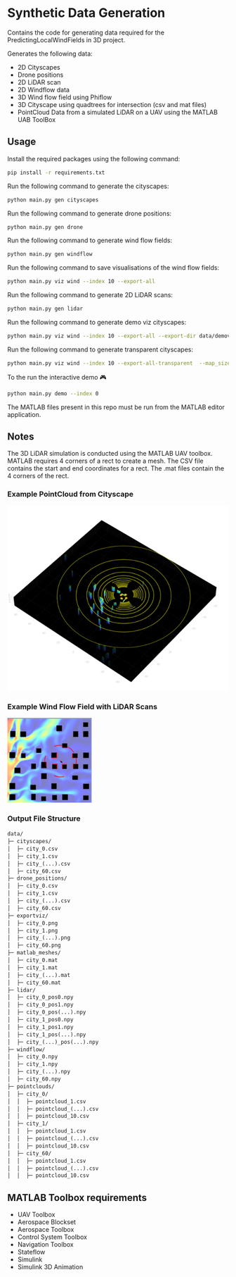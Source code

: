 # Synthetic Data Generation

Contains the code for generating data required for the PredictingLocalWindFields in 3D project. 

Generates the following data:

- 2D Cityscapes
- Drone positions
- 2D LiDAR scan
- 2D Windflow data
- 3D Wind flow field using Phiflow
- 3D Cityscape using quadtrees for intersection (csv and mat files)
- PointCloud Data from a simulated LiDAR on a UAV using the MATLAB UAB ToolBox

## Usage

Install the required packages using the following command:

```bash
pip install -r requirements.txt
```

Run the following command to generate the cityscapes:

```bash
python main.py gen cityscapes
```

Run the following command to generate drone positions:

```bash
python main.py gen drone
```

Run the following command to generate wind flow fields:

```bash
python main.py gen windflow
```

Run the following command to save visualisations of the wind flow fields:

```bash
python main.py viz wind --index 10 --export-all
```

Run the following command to generate 2D LiDAR scans:

```bash
python main.py gen lidar
```

Run the following command to generate demo viz cityscapes:

```bash
python main.py viz wind --index 10 --export-all --export-dir data/demoviz --map_size 140
```

Run the following command to generate transparent cityscapes:

```bash
python main.py viz wind --index 10 --export-all-transparent  --map_size 140 --export-dir data/transparent
```

To the run the interactive demo :video_game:

```bash
python main.py demo --index 0
```

The MATLAB files present in this repo must be run from the MATLAB editor application.

## Notes

The 3D LiDAR simulation is conducted using the MATLAB UAV toolbox. MATLAB requires 4 corners of a rect to create a mesh. The CSV file contains the start and end coordinates for a rect. The .mat files contain the 4 corners of the rect.

### Example PointCloud from Cityscape

![PointCloud visualisation](./pointcloud.png)

### Example Wind Flow Field with LiDAR Scans

![Wind Flow Field visualisation](./demo.png)

### Output File Structure

```txt
data/
├─ cityscapes/
│  ├─ city_0.csv
│  ├─ city_1.csv
│  ├─ city_(...).csv
│  ├─ city_60.csv
├─ drone_positions/
│  ├─ city_0.csv
│  ├─ city_1.csv
│  ├─ city_(...).csv
│  ├─ city_60.csv
├─ exportviz/
│  ├─ city_0.png
│  ├─ city_1.png
│  ├─ city_(...).png
│  ├─ city_60.png
├─ matlab_meshes/
│  ├─ city_0.mat
│  ├─ city_1.mat
│  ├─ city_(...).mat
│  ├─ city_60.mat
├─ lidar/
│  ├─ city_0_pos0.npy
│  ├─ city_0_pos1.npy
│  ├─ city_0_pos(...).npy
│  ├─ city_1_pos0.npy
│  ├─ city_1_pos1.npy
│  ├─ city_1_pos(...).npy
│  ├─ city_(...)_pos(...).npy
├─ windflow/
│  ├─ city_0.npy
│  ├─ city_1.npy
│  ├─ city_(...).npy
│  ├─ city_60.npy
├─ pointclouds/
│  ├─ city_0/
│  │  ├─ pointcloud_1.csv
│  │  ├─ pointcloud_(...).csv
│  │  ├─ pointcloud_10.csv
│  ├─ city_1/
│  │  ├─ pointcloud_1.csv
│  │  ├─ pointcloud_(...).csv
│  │  ├─ pointcloud_10.csv
│  ├─ city_60/
│  │  ├─ pointcloud_1.csv
│  │  ├─ pointcloud_(...).csv
│  │  ├─ pointcloud_10.csv
```

## MATLAB Toolbox requirements

- UAV Toolbox
- Aerospace Blockset
- Aerospace Toolbox
- Control System Toolbox
- Navigation Toolbox
- Stateflow
- Simulink
- Simulink 3D Animation
